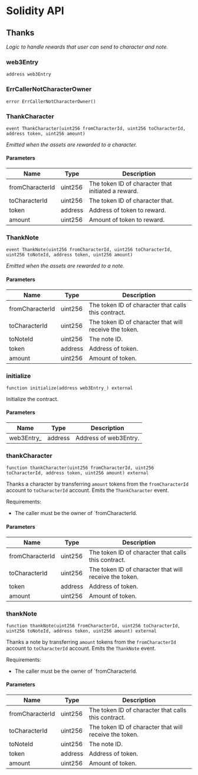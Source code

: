 # Solidity API

## Thanks

_Logic to handle rewards that user can send to character and note._

### web3Entry

```solidity
address web3Entry
```

### ErrCallerNotCharacterOwner

```solidity
error ErrCallerNotCharacterOwner()
```

### ThankCharacter

```solidity
event ThankCharacter(uint256 fromCharacterId, uint256 toCharacterId, address token, uint256 amount)
```

_Emitted when the assets are rewarded to a character._

#### Parameters

| Name | Type | Description |
| ---- | ---- | ----------- |
| fromCharacterId | uint256 | The token ID of character that initiated a reward. |
| toCharacterId | uint256 | The token ID of character that. |
| token | address | Address of token to reward. |
| amount | uint256 | Amount of token to reward. |

### ThankNote

```solidity
event ThankNote(uint256 fromCharacterId, uint256 toCharacterId, uint256 toNoteId, address token, uint256 amount)
```

_Emitted when the assets are rewarded to a note._

#### Parameters

| Name | Type | Description |
| ---- | ---- | ----------- |
| fromCharacterId | uint256 | The token ID of character that calls this contract. |
| toCharacterId | uint256 | The token ID of character that will receive the token. |
| toNoteId | uint256 | The note ID. |
| token | address | Address of token. |
| amount | uint256 | Amount of token. |

### initialize

```solidity
function initialize(address web3Entry_) external
```

Initialize the contract.

#### Parameters

| Name | Type | Description |
| ---- | ---- | ----------- |
| web3Entry_ | address | Address of web3Entry. |

### thankCharacter

```solidity
function thankCharacter(uint256 fromCharacterId, uint256 toCharacterId, address token, uint256 amount) external
```

Thanks a character by transferring `amount` tokens from the `fromCharacterId` account to `toCharacterId` account.
Emits the `ThankCharacter` event.

Requirements:
- The caller must be the owner of `fromCharacterId.

#### Parameters

| Name | Type | Description |
| ---- | ---- | ----------- |
| fromCharacterId | uint256 | The token ID of character that calls this contract. |
| toCharacterId | uint256 | The token ID of character that will receive the token. |
| token | address | Address of token. |
| amount | uint256 | Amount of token. |

### thankNote

```solidity
function thankNote(uint256 fromCharacterId, uint256 toCharacterId, uint256 toNoteId, address token, uint256 amount) external
```

Thanks a note by transferring `amount` tokens from the `fromCharacterId` account to `toCharacterId` account.
Emits the `ThankNote` event.

Requirements:
- The caller must be the owner of `fromCharacterId.

#### Parameters

| Name | Type | Description |
| ---- | ---- | ----------- |
| fromCharacterId | uint256 | The token ID of character that calls this contract. |
| toCharacterId | uint256 | The token ID of character that will receive the token. |
| toNoteId | uint256 | The note ID. |
| token | address | Address of token. |
| amount | uint256 | Amount of token. |

